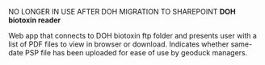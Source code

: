 NO LONGER IN USE AFTER DOH MIGRATION TO SHAREPOINT
**DOH biotoxin reader**

  Web app that connects to DOH biotoxin ftp folder and presents user with a list of PDF files to view in browser or download.
  Indicates whether same-date PSP file has been uploaded for ease of use by geoduck managers.
